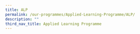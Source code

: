 ```yaml
---
title: ALP
permalink: /our-programmes/Applied-Learning-Programme/ALP/
description: ""
third_nav_title: Applied Learning Programme
---
```

